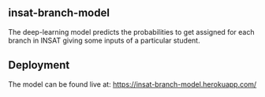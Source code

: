 ## insat-branch-model
The deep-learning model predicts the probabilities to get assigned for each branch in INSAT giving some inputs of a particular student.

## Deployment
The model can be found live at:
https://insat-branch-model.herokuapp.com/
